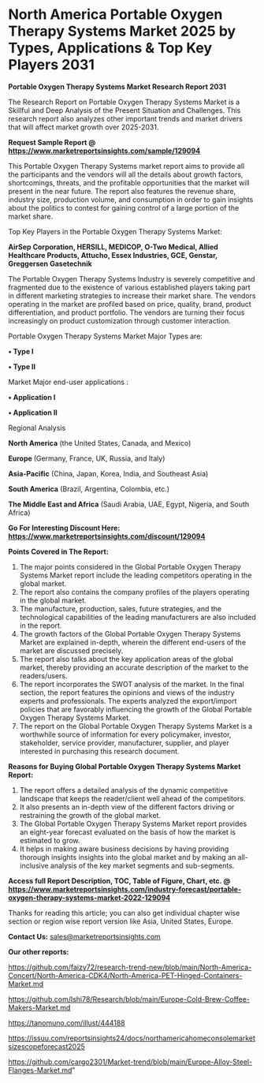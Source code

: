 # North America Portable Oxygen Therapy Systems Market 2025 by Types, Applications & Top Key Players 2031

<strong>Portable Oxygen Therapy Systems Market Research Report 2031</strong>

The Research Report on Portable Oxygen Therapy Systems Market is a Skillful and Deep Analysis of the Present Situation and Challenges. This research report also analyzes other important trends and market drivers that will affect market growth over 2025-2031.

<strong>Request Sample Report @ <a href=https://www.marketreportsinsights.com/sample/129094>https://www.marketreportsinsights.com/sample/129094</a></strong>

This Portable Oxygen Therapy Systems market report aims to provide all the participants and the vendors will all the details about growth factors, shortcomings, threats, and the profitable opportunities that the market will present in the near future. The report also features the revenue share, industry size, production volume, and consumption in order to gain insights about the politics to contest for gaining control of a large portion of the market share.

Top Key Players in the Portable Oxygen Therapy Systems Market:

<strong>AirSep Corporation, HERSILL, MEDICOP, O-Two Medical, Allied Healthcare Products, Attucho, Essex Industries, GCE, Genstar, Greggersen Gasetechnik</strong>

The Portable Oxygen Therapy Systems Industry is severely competitive and fragmented due to the existence of various established players taking part in different marketing strategies to increase their market share. The vendors operating in the market are profiled based on price, quality, brand, product differentiation, and product portfolio. The vendors are turning their focus increasingly on product customization through customer interaction.

Portable Oxygen Therapy Systems Market Major Types are:

<strong>• Type I

• Type II</strong>

Market Major end-user applications :

<strong>• Application I

• Application II</strong>

Regional Analysis

</u><strong><b>North America</b></strong> (the United States, Canada, and Mexico)

<strong><b>Europe </b></strong>(Germany, France, UK, Russia, and Italy)

<strong><b>Asia-Pacific</b></strong> (China, Japan, Korea, India, and Southeast Asia)

<strong><b>South America</b></strong> (Brazil, Argentina, Colombia, etc.)

<strong><b>The Middle East and Africa</b></strong> (Saudi Arabia, UAE, Egypt, Nigeria, and South Africa)

<strong>Go For Interesting Discount Here: <a href=https://www.marketreportsinsights.com/discount/129094>https://www.marketreportsinsights.com/discount/129094</a></strong>

<strong>Points Covered in The Report:</strong>
<ol>
  <li>The major points considered in the Global Portable Oxygen Therapy Systems Market report include the leading competitors operating in the global market.</li>
  <li>The report also contains the company profiles of the players operating in the global market.</li>
  <li>The manufacture, production, sales, future strategies, and the technological capabilities of the leading manufacturers are also included in the report.</li>
  <li>The growth factors of the Global Portable Oxygen Therapy Systems Market are explained in-depth, wherein the different end-users of the market are discussed precisely.</li>
  <li>The report also talks about the key application areas of the global market, thereby providing an accurate description of the market to the readers/users.</li>
  <li>The report incorporates the SWOT analysis of the market. In the final section, the report features the opinions and views of the industry experts and professionals. The experts analyzed the export/import policies that are favorably influencing the growth of the Global Portable Oxygen Therapy Systems Market.</li>
  <li>The report on the Global Portable Oxygen Therapy Systems Market is a worthwhile source of information for every policymaker, investor, stakeholder, service provider, manufacturer, supplier, and player interested in purchasing this research document.</li>
</ol>
<strong>Reasons for Buying Global Portable Oxygen Therapy Systems Market Report:</strong>

<ol>
  <li>The report offers a detailed analysis of the dynamic competitive landscape that keeps the reader/client well ahead of the competitors.</li>
  <li>It also presents an in-depth view of the different factors driving or restraining the growth of the global market.</li>
  <li>The Global Portable Oxygen Therapy Systems Market report provides an eight-year forecast evaluated on the basis of how the market is estimated to grow.</li>
  <li>It helps in making aware business decisions by having providing thorough insights insights into the global market and by making an all-inclusive analysis of the key market segments and sub-segments.</li>
</ol>
<strong>Access full Report Description, TOC, Table of Figure, Chart, etc. @ <a href=https://www.marketreportsinsights.com/industry-forecast/portable-oxygen-therapy-systems-market-2022-129094>https://www.marketreportsinsights.com/industry-forecast/portable-oxygen-therapy-systems-market-2022-129094</a></strong>


Thanks for reading this article; you can also get individual chapter wise section or region wise report version like Asia, United States, Europe.

<strong>Contact Us:</strong>
sales@marketreportsinsights.com

<strong>Our other reports:</strong>

<a href=https://github.com/faizy72/research-trend-new/blob/main/North-America-Concert/North-America-CDK4/North-America-PET-Hinged-Containers-Market.md>https://github.com/faizy72/research-trend-new/blob/main/North-America-Concert/North-America-CDK4/North-America-PET-Hinged-Containers-Market.md</a>

<a href=https://github.com/Ishi78/Research/blob/main/Europe-Cold-Brew-Coffee-Makers-Market.md>https://github.com/Ishi78/Research/blob/main/Europe-Cold-Brew-Coffee-Makers-Market.md</a>

<a href=https://tanomuno.com/illust/444188>https://tanomuno.com/illust/444188</a>

<a href=https://issuu.com/reportsinsights24/docs/northamericahomeconsolemarketsizescopeforecast2025>https://issuu.com/reportsinsights24/docs/northamericahomeconsolemarketsizescopeforecast2025</a>

<a href=https://github.com/cargo2301/Market-trend/blob/main/Europe-Alloy-Steel-Flanges-Market.md>https://github.com/cargo2301/Market-trend/blob/main/Europe-Alloy-Steel-Flanges-Market.md</a>"
